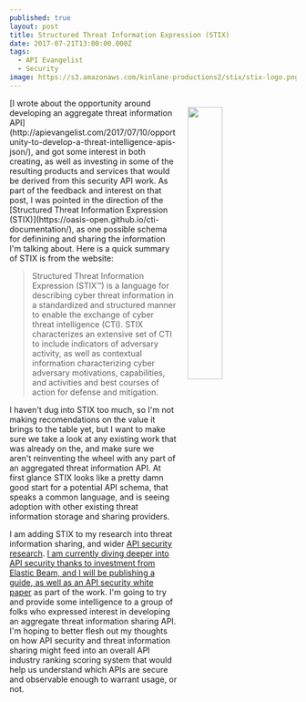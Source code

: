 ```yaml
---
published: true
layout: post
title: Structured Threat Information Expression (STIX)
date: 2017-07-21T13:00:00.000Z
tags:
  - API Evangelist
  - Security
image: https://s3.amazonaws.com/kinlane-productions2/stix/stix-logo.png
---
```

<p><a href="https://oasis-open.github.io/cti-documentation/"><img src="https://s3.amazonaws.com/kinlane-productions2/stix/stix-logo.png" align="right" width="35%" style="padding: 15px;" /></a></p>
[I wrote about the opportunity around developing an aggregate threat information API](http://apievangelist.com/2017/07/10/opportunity-to-develop-a-threat-intelligence-apis-json/), and got some interest in both creating, as well as investing in some of the resulting products and services that would be derived from this security API work. As part of the feedback and interest on that post, I was pointed in the direction of the [Structured Threat Information Expression (STIX)](https://oasis-open.github.io/cti-documentation/), as one possible schema for definining and sharing the information I'm talking about. Here is a quick summary of STIX is from the website:

> Structured Threat Information Expression (STIX™) is a language for describing cyber threat information in a standardized and structured manner to enable the exchange of cyber threat intelligence (CTI). STIX characterizes an extensive set of CTI to include indicators of adversary activity, as well as contextual information characterizing cyber adversary motivations, capabilities, and activities and best courses of action for defense and mitigation.

I haven't dug into STIX too much, so I'm not making recomendations on the value it brings to the table yet, but I want to make sure we take a look at any existing work that was already on the, and make sure we aren't reinventing the wheel with any part of an aggregated threat information API. At first glance STIX looks like a pretty damn good start for a potential API schema, that speaks a common language, and is seeing adoption with other existing threat information storage and sharing providers.

I am adding STIX to my research into threat information sharing, and wider [API security research](http://security.apievangelist.com/). [I am currently diving deeper into API security thanks to investment from Elastic Beam, and I will be publishing a guide, as well as an API security white paper](https://apievangelist.com/2017/06/21/i-am-working-with-elastic-beam-to-help-define-api-security/) as part of the work. I'm going to try and provide some intelligence to a group of folks who expressed interest in developing an aggregate threat information sharing API. I'm hoping to better flesh out my thoughts on how API security and threat information sharing might feed into an overall API industry ranking scoring system that would help us understand which APIs are secure and observable enough to warrant usage, or not.
